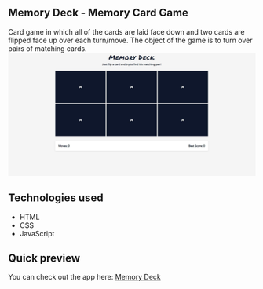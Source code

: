 ## Memory Deck - Memory Card Game
Card game in which all of the cards are laid face down and two cards are flipped face up over each turn/move. The object of the game is to turn over pairs of matching cards.
![Memory Card Game](./img/app-preview.jpg)

## Technologies used
- HTML
- CSS
- JavaScript  

## Quick preview
You can check out the app here:
[Memory Deck](http://memory-deck-app.netlify.app "Memory Deck App")
